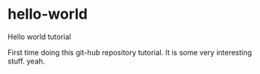 # hello-world
Hello world tutorial

First time doing this git-hub repository tutorial.
It is some very interesting stuff.
yeah.
